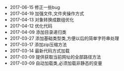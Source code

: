 * 2017-06-15 修正一些bug
* 2017-04-19 加强文件,文件夹操作方式
* 2017-04-13 对象转换成数组优化
* 2017-04-12 优化代码
* 2017-04-09 添加目录递归类
* 2017-03-27 添加基础类型类,方便以后的简单字符串处理
* 2017-03-17 添加zip压缩方法
* 2017-03-14 最新代码方式加载
* 2017-03-09 提供获取当前网址的全部路径方法
* 2017-03-09 自动加载类,必须加载非静态的变量

